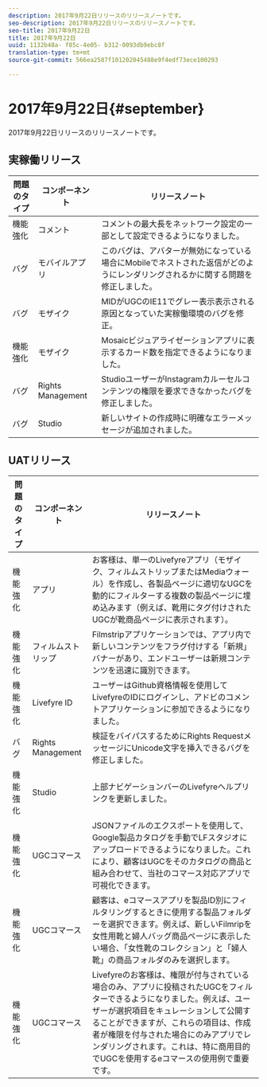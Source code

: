 ```yaml
---
description: 2017年9月22日リリースのリリースノートです。
seo-description: 2017年9月22日リリースのリリースノートです。
seo-title: 2017年9月22日
title: 2017年9月22日
uuid: 1132b48a- f85c-4e05- b312-0093db9ebc8f
translation-type: tm+mt
source-git-commit: 566ea2587f101202045488e9f4edf73ece100293

---
```



# 2017年9月22日{#september}

2017年9月22日リリースのリリースノートです。

## 実稼働リリース

| **問題のタイプ** | **コンポーネント** | **リリースノート** |
|---|---|---|
| 機能強化 | コメント | コメントの最大長をネットワーク設定の一部として設定できるようになりました。 |
| バグ | モバイルアプリ | このバグは、アバターが無効になっている場合にMobileでネストされた返信がどのようにレンダリングされるかに関する問題を修正しました。 |
| バグ | モザイク | MIDがUGCのIE11でグレー表示表示される原因となっていた実稼働環境のバグを修正。 |
| 機能強化 | モザイク | Mosaicビジュアライゼーションアプリに表示するカード数を指定できるようになりました。 |
| バグ | Rights Management | StudioユーザーがInstagramカルーセルコンテンツの権限を要求できなかったバグを修正しました。 |
| バグ | Studio | 新しいサイトの作成時に明確なエラーメッセージが追加されました。 |

## UATリリース

| **問題のタイプ** | **コンポーネント** | **リリースノート** |
|---|---|---|
| 機能強化 | アプリ | お客様は、単一のLivefyreアプリ（モザイク、フィルムストリップまたはMediaウォール）を作成し、各製品ページに適切なUGCを動的にフィルターする複数の製品ページに埋め込みます（例えば、靴用にタグ付けされたUGCが靴商品ページに表示されます）。 |
| 機能強化 | フィルムストリップ | Filmstripアプリケーションでは、アプリ内で新しいコンテンツをフラグ付けする「新規」バナーがあり、エンドユーザーは新規コンテンツを迅速に識別できます。 |
| 機能強化 | Livefyre ID | ユーザーはGithub資格情報を使用してLivefyreのIDにログインし、アドビのコメントアプリケーションに参加できるようになりました。 |
| バグ | Rights Management | 検証をバイパスするためにRights RequestメッセージにUnicode文字を挿入できるバグを修正しました。 |
| 機能強化 | Studio | 上部ナビゲーションバーのLivefyreヘルプリンクを更新しました。 |
| 機能強化 | UGCコマース | JSONファイルのエクスポートを使用して、Google製品カタログを手動でLFスタジオにアップロードできるようになりました。これにより、顧客はUGCをそのカタログの商品と組み合わせて、当社のコマース対応アプリで可視化できます。 |
| 機能強化 | UGCコマース | 顧客は、eコマースアプリを製品ID別にフィルタリングするときに使用する製品フォルダーを選択できます。例えば、新しいFilmripを女性用靴と婦人バッグ商品ページに表示したい場合、「女性靴のコレクション」と「婦人靴」の商品フォルダのみを選択します。 |
| 機能強化 | UGCコマース | Livefyreのお客様は、権限が付与されている場合のみ、アプリに投稿されたUGCをフィルターできるようになりました。例えば、ユーザーが選択項目をキュレーションして公開することができますが、これらの項目は、作成者が権限を付与された場合にのみアプリでレンダリングされます。これは、特に商用目的でUGCを使用するeコマースの使用例で重要です。 |

